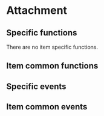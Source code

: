 # Attachment

## Specific functions

There are no item specific functions.

## Item common functions

<!--@include: ./common/functions.md -->

## Specific events

## Item common events
